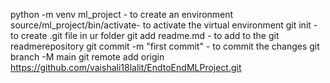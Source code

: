 python -m venv ml_project - to create an environment 
source/ml_project/bin/activate- to activate the virtual environment 
git init - to create .git file in ur folder
git add readme.md - to add to the git readmerepository 
git commit -m "first commit" - to commit the changes
git branch -M main
git remote add origin https://github.com/vaishali18lalit/EndtoEndMLProject.git
